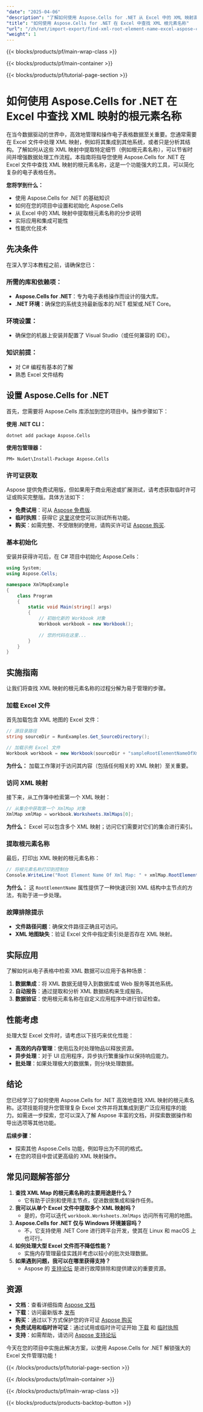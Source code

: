 ```yaml
---
"date": "2025-04-06"
"description": "了解如何使用 Aspose.Cells for .NET 从 Excel 中的 XML 映射高效提取根元素名称。本分步指南将增强您的数据处理工作流程。"
"title": "如何使用 Aspose.Cells for .NET 在 Excel 中查找 XML 根元素名称"
"url": "/zh/net/import-export/find-xml-root-element-name-excel-aspose-cells-net/"
"weight": 1
---
```


{{< blocks/products/pf/main-wrap-class >}}

{{< blocks/products/pf/main-container >}}

{{< blocks/products/pf/tutorial-page-section >}}


# 如何使用 Aspose.Cells for .NET 在 Excel 中查找 XML 映射的根元素名称

在当今数据驱动的世界中，高效地管理和操作电子表格数据至关重要。您通常需要在 Excel 文件中处理 XML 映射，例如将其集成到其他系统，或者只是分析其结构。了解如何从这些 XML 映射中提取特定细节（例如根元素名称），可以节省时间并增强数据处理工作流程。本指南将指导您使用 Aspose.Cells for .NET 在 Excel 文件中查找 XML 映射的根元素名称，这是一个功能强大的工具，可以简化复杂的电子表格任务。

**您将学到什么：**
- 使用 Aspose.Cells for .NET 的基础知识
- 如何在您的项目中设置和初始化 Aspose.Cells
- 从 Excel 中的 XML 映射中提取根元素名称的分步说明
- 实际应用和集成可能性
- 性能优化技术

## 先决条件

在深入学习本教程之前，请确保您已：

### 所需的库和依赖项：
- **Aspose.Cells for .NET**：专为电子表格操作而设计的强大库。
- **.NET 环境**：确保您的系统支持最新版本的.NET 框架或.NET Core。

### 环境设置：
- 确保您的机器上安装并配置了 Visual Studio（或任何兼容的 IDE）。

### 知识前提：
- 对 C# 编程有基本的了解
- 熟悉 Excel 文件结构

## 设置 Aspose.Cells for .NET

首先，您需要将 Aspose.Cells 库添加到您的项目中。操作步骤如下：

**使用 .NET CLI：**
```shell
dotnet add package Aspose.Cells
```

**使用包管理器：**
```plaintext
PM> NuGet\Install-Package Aspose.Cells
```

### 许可证获取

Aspose 提供免费试用版，但如果用于商业用途或扩展测试，请考虑获取临时许可证或购买完整版。具体方法如下：
- **免费试用**：可从 [Aspose 免费版](https://releases。aspose.com/cells/net/).
- **临时执照**：获得它 [这里](https://purchase.aspose.com/temporary-license/)这使您可以测试所有功能。
- **购买**：如需完整、不受限制的使用，请购买许可证 [Aspose 购买](https://purchase。aspose.com/buy).

### 基本初始化

安装并获得许可后，在 C# 项目中初始化 Aspose.Cells：

```csharp
using System;
using Aspose.Cells;

namespace XmlMapExample
{
    class Program
    {
        static void Main(string[] args)
        {
            // 初始化新的 Workbook 对象
            Workbook workbook = new Workbook();
            
            // 您的代码在这里...
        }
    }
}
```

## 实施指南

让我们将查找 XML 映射的根元素名称的过程分解为易于管理的步骤。

### 加载 Excel 文件

首先加载包含 XML 地图的 Excel 文件：

```csharp
// 源目录路径
string sourceDir = RunExamples.Get_SourceDirectory();

// 加载示例 Excel 文件
Workbook workbook = new Workbook(sourceDir + "sampleRootElementNameOfXmlMap.xlsx");
```

**为什么：** 加载工作簿对于访问其内容（包括任何相关的 XML 映射）至关重要。

### 访问 XML 映射

接下来，从工作簿中检索第一个 XML 映射：

```csharp
// 从集合中获取第一个 XmlMap 对象
XmlMap xmlMap = workbook.Worksheets.XmlMaps[0];
```

**为什么：** Excel 可以包含多个 XML 映射；访问它们需要对它们的集合进行索引。

### 提取根元素名称

最后，打印出 XML 映射的根元素名称：

```csharp
// 将根元素名称打印到控制台
Console.WriteLine("Root Element Name Of Xml Map: " + xmlMap.RootElementName);
```

**为什么：** 这 `RootElementName` 属性提供了一种快速识别 XML 结构中主节点的方法，有助于进一步处理。

### 故障排除提示
- **文件路径问题**：确保文件路径正确且可访问。
- **XML 地图缺失**：验证 Excel 文件中指定索引处是否存在 XML 映射。

## 实际应用

了解如何从电子表格中检索 XML 数据可以应用于各种场景：
1. **数据集成**：将 XML 数据无缝导入到数据库或 Web 服务等其他系统。
2. **自动报告**：通过提取和分析 XML 数据结构来生成报告。
3. **数据验证**：使用根元素名称在自定义应用程序中进行验证检查。

## 性能考虑

处理大型 Excel 文件时，请考虑以下技巧来优化性能：
- **高效的内存管理**：使用后及时处理物品以释放资源。
- **异步处理**：对于 UI 应用程序，异步执行繁重操作以保持响应能力。
- **批处理**：如果处理极大的数据集，则分块处理数据。

## 结论

您已经学习了如何使用 Aspose.Cells for .NET 高效地查找 XML 映射的根元素名称。这项技能将提升您管理复杂 Excel 文件并将其集成到更广泛应用程序的能力。如需进一步探索，您可以深入了解 Aspose 丰富的文档，并探索数据操作和导出选项等其他功能。

**后续步骤：**
- 探索其他 Aspose.Cells 功能，例如导出为不同的格式。
- 在您的项目中尝试更高级的 XML 映射操作。

## 常见问题解答部分

1. **查找 XML Map 的根元素名称的主要用途是什么？**
   - 它有助于识别和使用主节点，促进数据集成和操作任务。
2. **我可以从单个 Excel 文件中提取多个 XML 映射吗？**
   - 是的，你可以迭代 `workbook.Worksheets.XmlMaps` 访问所有可用的地图。
3. **Aspose.Cells for .NET 仅与 Windows 环境兼容吗？**
   - 不，它支持使用 .NET Core 进行跨平台开发，使其在 Linux 和 macOS 上也可行。
4. **如何处理大型 Excel 文件而不降低性能？**
   - 实施内存管理最佳实践并考虑以较小的批次处理数据。
5. **如果遇到问题，我可以在哪里获得支持？**
   - Aspose 的 [支持论坛](https://forum.aspose.com/c/cells/9) 是进行故障排除和提供建议的重要资源。

## 资源
- **文档**：查看详细指南 [Aspose 文档](https://reference.aspose.com/cells/net/)
- **下载**：访问最新版本 [发布](https://releases.aspose.com/cells/net/)
- **购买**：通过以下方式保护您的许可证 [Aspose 购买](https://purchase.aspose.com/buy)
- **免费试用和临时许可证**：通过试用或临时许可证开始 [下载](https://releases.aspose.com/cells/net/) 和 [临时执照](https://purchase.aspose.com/temporary-license/)
- **支持**：如需帮助，请访问 [Aspose 支持论坛](https://forum.aspose.com/c/cells/9)

今天在您的项目中实施此解决方案，以使用 Aspose.Cells for .NET 解锁强大的 Excel 文件管理功能！

{{< /blocks/products/pf/tutorial-page-section >}}

{{< /blocks/products/pf/main-container >}}

{{< /blocks/products/pf/main-wrap-class >}}

{{< blocks/products/products-backtop-button >}}